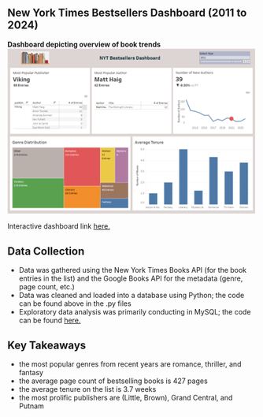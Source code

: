 ## New York Times Bestsellers Dashboard (2011 to 2024)

**Dashboard depicting overview of book trends**
![NYT Bestsellers dashboard](https://github.com/TammyCarrick/nytBestsellers/blob/main/dashboard.png)

Interactive dashboard link [here.](https://public.tableau.com/app/profile/tammy.carrick/viz/NewYorkTimesBestsellers_17391608404480/BestsellersDashboard?publish=yes)

## Data Collection

 - Data was gathered using the New York Times Books API (for the book entries in the list) and the Google Books API for the metadata (genre, page count, etc.)
 - Data was cleaned and loaded into a database using Python; the code can be found above in the .py files
 - Exploratory data analysis was primarily conducting in MySQL; the code can be found [here.](https://github.com/TammyCarrick/nytBestsellers/tree/main/sql_queries)

## Key Takeaways
  - the most popular genres from recent years are romance, thriller, and fantasy
  - the average page count of bestselling books is 427 pages
  - the average tenure on the list is 3.7 weeks
  - the most prolific publishers are (Little, Brown), Grand Central, and Putnam

